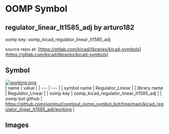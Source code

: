 # OOMP Symbol  
## regulator_linear_lt1585_adj  by arturo182  
  
oomp key: oomp_kicad_regulator_linear_lt1585_adj  
  
source repo at: [https://gitlab.com/kicad/libraries/kicad-symbols](https://gitlab.com/kicad/libraries/kicad-symbols)  
## Symbol  
  
[![working.png](working_600.png)](working.png)  
| name | value | 
| --- | --- | 
| symbol name | Regulator_Linear | 
| library name | Regulator_Linear | 
| oomp key | oomp_kicad_regulator_linear_lt1585_adj | 
| oomp bot github | https://github.com/oomlout/oomlout_oomp_symbol_bot/tree/main/kicad_regulator_linear_lt1585_adj/working | 
## Images  
